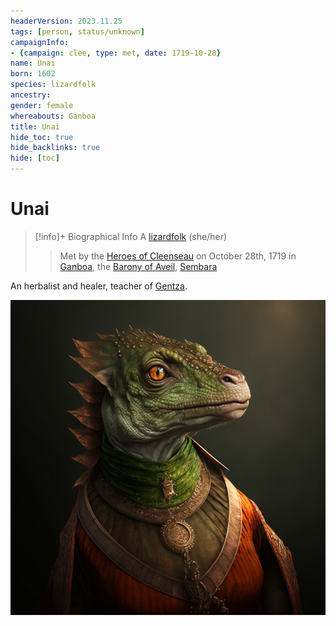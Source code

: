 ```yaml
---
headerVersion: 2023.11.25
tags: [person, status/unknown]
campaignInfo:
- {campaign: clee, type: met, date: 1719-10-28}
name: Unai
born: 1602
species: lizardfolk
ancestry:
gender: female
whereabouts: Ganboa
title: Unai
hide_toc: true
hide_backlinks: true
hide: [toc]
---
```

# Unai
>[!info]+ Biographical Info
> A [lizardfolk](<../../species/children-of-the-embodied-gods/lizardfolk/lizardfolk.md>) (she/her)
> 
>> 
>>  Met by the [Heroes of Cleenseau](<../pcs/cleenseau/heroes-of-cleenseau.md>) on October 28th, 1719 in [Ganboa](<../../gazetteer/greater-sembara/sembara/barony-of-aveil/cleenseau-region/ganboa.md>), the [Barony of Aveil](<../../gazetteer/greater-sembara/sembara/barony-of-aveil/barony-of-aveil.md>), [Sembara](<../../gazetteer/greater-sembara/sembara/sembara.md>) 

An herbalist and healer, teacher of [Gentza](<./gentza.md>).

![Lizardfolk Unai](../../assets/lizardfolk-unai.png)